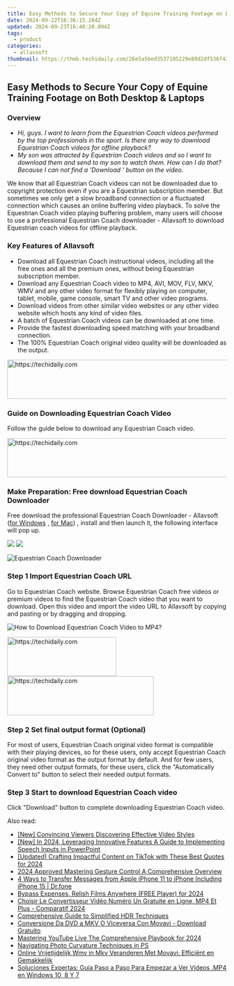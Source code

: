 ```yaml
---
title: Easy Methods to Secure Your Copy of Equine Training Footage on Both Desktop & Laptops
date: 2024-09-22T16:36:15.284Z
updated: 2024-09-23T16:48:20.094Z
tags:
  - product
categories:
  - allavsoft
thumbnail: https://thmb.techidaily.com/26e5a5bed3537105229e89d2df536f43cfadace1d3a287d0f50c6226ff3d146f.png
---
```


## Easy Methods to Secure Your Copy of Equine Training Footage on Both Desktop & Laptops

### Overview

* _Hi, guys. I want to learn from the Equestrian Coach videos performed by the top professionals in the sport. Is there any way to download Equestrian Coach videos for offline playback?_
* _My son was attracted by Equestrian Coach videos and so I want to download them and send to my son to watch them. How can I do that? Because I can not find a 'Download ' button on the video._

We know that all Equestrian Coach videos can not be downloaded due to copyright protection even if you are a Equestrian subscription member. But sometimes we only get a slow broadband connection or a fluctuated connection which causes an online buffering video playback. To solve the Equestrian Coach video playing buffering problem, many users will choose to use a professional Equestrian Coach downloader - Allavsoft to download Equestrian coach videos for offline playback.

### Key Features of Allavsoft

* Download all Equestrian Coach instructional videos, including all the free ones and all the premium ones, without being Equestrian subscription member.
* Download any Equestrian Coach video to MP4, AVI, MOV, FLV, MKV, WMV and any other video format for flexibly playing on computer, tablet, mobile, game console, smart TV and other video programs.
* Download videos from other similar video websites or any other video website which hosts any kind of video files.
* A batch of Equestrian Coach videos can be downloaded at one time.
* Provide the fastest downloading speed matching with your broadband connection.
* The 100% Equestrian Coach original video quality will be downloaded as the output.

<!-- affiliate ads begin -->
<a href="https://appsumo.8odi.net/c/5597632/2105873/7443" target="_top" id="2105873">
  <img src="//a.impactradius-go.com/display-ad/7443-2105873" border="0" alt="https://techidaily.com" width="728" height="90"/>
</a>
<img height="0" width="0" src="https://appsumo.8odi.net/i/5597632/2105873/7443" style="position:absolute;visibility:hidden;" border="0" />
<!-- affiliate ads end -->

### Guide on Downloading Equestrian Coach Video

Follow the guide below to download any Equestrian Coach video.

<!-- affiliate ads begin -->
<a href="https://bluettifr.pxf.io/c/5597632/2145082/17095" target="_top" id="2145082">
  <img src="//a.impactradius-go.com/display-ad/17095-2145082" border="0" alt="https://techidaily.com" width="728" height="90"/>
</a>
<img height="0" width="0" src="https://bluettifr.pxf.io/i/5597632/2145082/17095" style="position:absolute;visibility:hidden;" border="0" />
<!-- affiliate ads end -->

### Make Preparation: Free download Equestrian Coach Downloader

Free download the professional Equestrian Coach Downloader - Allavsoft ([for Windows](https://tools.techidaily.com/allavsoft/products/) , [for Mac](https://tools.techidaily.com/allavsoft/products/)) , install and then launch it, the following interface will pop up.

[![](https://www.allavsoft.com/how-to/../images/how-to/free-download-win.jpg)](https://tools.techidaily.com/allavsoft/products/) [![](https://www.allavsoft.com/how-to/../images/how-to/free-download-mac.jpg)](https://tools.techidaily.com/allavsoft/products/)

![Equestrian Coach Downloader](https://www.allavsoft.com/how-to/../images/allavsoft/screen-shot-600.jpg)

### Step 1 Import Equestrian Coach URL

Go to Equestrian Coach website. Browse Equestrian Coach free videos or premium videos to find the Equestrian Coach video that you want to download. Open this video and import the video URL to Allavsoft by copying and pasting or by dragging and dropping.

![How to Download Equestrian Coach Video to MP4?](https://www.allavsoft.com/how-to/../images/how-to/download-rtmp-video/download-rtmp-video.jpg)

<!-- affiliate ads begin -->
<a href="https://bluettius.sjv.io/c/5597632/2139107/17108" target="_top" id="2139107">
  <img src="//a.impactradius-go.com/display-ad/17108-2139107" border="0" alt="https://techidaily.com" width="250" height="90"/>
</a>
<img height="0" width="0" src="https://bluettius.sjv.io/i/5597632/2139107/17108" style="position:absolute;visibility:hidden;" border="0" />
<!-- affiliate ads end -->

<!-- affiliate ads begin -->
<a href="https://aligracehair.sjv.io/c/5597632/2135402/19272" target="_top" id="2135402">
  <img src="//a.impactradius-go.com/display-ad/19272-2135402" border="0" alt="https://techidaily.com" width="336" height="90"/>
</a>
<img height="0" width="0" src="https://aligracehair.sjv.io/i/5597632/2135402/19272" style="position:absolute;visibility:hidden;" border="0" />
<!-- affiliate ads end -->

### Step 2 Set final output format (Optional)

For most of users, Equestrian Coach original video format is compatible with their playing devices, so for these users, only accept Equestrian Coach original video format as the output format by default. And for few users, they need other output formats, for these users, click the "Automatically Convert to" button to select their needed output formats.

### Step 3 Start to download Equestrian Coach video

Click "Download" button to complete downloading Equestrian Coach video.

<ins class="adsbygoogle"
     style="display:block"
     data-ad-format="autorelaxed"
     data-ad-client="ca-pub-7571918770474297"
     data-ad-slot="1223367746"></ins>

<ins class="adsbygoogle"
     style="display:block"
     data-ad-client="ca-pub-7571918770474297"
     data-ad-slot="8358498916"
     data-ad-format="auto"
     data-full-width-responsive="true"></ins>

<span class="atpl-alsoreadstyle">Also read:</span>
<div><ul>
<li><a href="https://extra-tips.techidaily.com/new-convincing-viewers-discovering-effective-video-styles/"><u>[New] Convincing Viewers Discovering Effective Video Styles</u></a></li>
<li><a href="https://fox-glue.techidaily.com/new-in-2024-leveraging-innovative-features-a-guide-to-implementing-speech-inputs-in-powerpoint/"><u>[New] In 2024, Leveraging Innovative Features A Guide to Implementing Speech Inputs in PowerPoint</u></a></li>
<li><a href="https://tiktok-clips.techidaily.com/updated-crafting-impactful-content-on-tiktok-with-these-best-quotes-for-2024/"><u>[Updated] Crafting Impactful Content on TikTok with These Best Quotes for 2024</u></a></li>
<li><a href="https://extra-approaches.techidaily.com/2024-approved-mastering-gesture-control-a-comprehensive-overview/"><u>2024 Approved Mastering Gesture Control A Comprehensive Overview</u></a></li>
<li><a href="https://iphone-transfer.techidaily.com/4-ways-to-transfer-messages-from-apple-iphone-11-to-iphone-including-iphone-15-drfone-by-drfone-transfer-from-ios/"><u>4 Ways to Transfer Messages from Apple iPhone 11 to iPhone Including iPhone 15 | Dr.fone</u></a></li>
<li><a href="https://extra-resources.techidaily.com/bypass-expenses-relish-films-anywhere-free-player-for-2024/"><u>Bypass Expenses, Relish Films Anywhere (FREE Player) for 2024</u></a></li>
<li><a href="https://win-extraordinary.techidaily.com/choisir-le-convertisseur-video-numero-un-gratuite-en-ligne-mp4-et-plus-comparatif-2024/"><u>Choisir Le Convertisseur Vidéo Numéro Un Gratuite en Ligne, MP4 Et Plus - Comparatif 2024</u></a></li>
<li><a href="https://article-tips.techidaily.com/comprehensive-guide-to-simplified-hdr-techniques/"><u>Comprehensive Guide to Simplified HDR Techniques</u></a></li>
<li><a href="https://win-extraordinary.techidaily.com/conversione-da-dvd-a-mkv-o-viceversa-con-movavi-download-gratuito/"><u>Conversione Da DVD a MKV O Viceversa Con Movavi - Download Gratuito</u></a></li>
<li><a href="https://youtube-data.techidaily.com/ring-youtube-live-the-comprehensive-playbook-for-2024/"><u>Mastering YouTube Live The Comprehensive Playbook for 2024</u></a></li>
<li><a href="https://extra-tips.techidaily.com/navigating-photo-curvature-techniques-in-ps/"><u>Navigating Photo Curvature Techniques in PS</u></a></li>
<li><a href="https://win-extraordinary.techidaily.com/online-vrijetijdelijk-wmv-in-mkv-veranderen-met-movavi-efficient-en-gemakkelijk/"><u>Online Vrijetijdelijk Wmv in Mkv Veranderen Met Movavi: Efficiënt en Gemakkelijk</u></a></li>
<li><a href="https://win-extraordinary.techidaily.com/soluciones-expertas-guia-paso-a-paso-para-empezar-a-ver-videos-mp4-en-windows-10-8-y-7/"><u>Soluciones Expertas: Guía Paso a Paso Para Empezar a Ver Videos .MP4 en Windows 10, 8 Y 7</u></a></li>
</ul></div>

